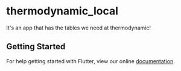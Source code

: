 # thermodynamic_local

It's an app that has the tables we need at thermodynamic!

## Getting Started

For help getting started with Flutter, view our online
[documentation](https://flutter.io/).
